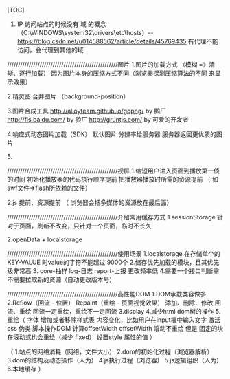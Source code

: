 [TOC]
1. IP 访问站点的时候没有 域 的概念  （C:\WINDOWS\system32\drivers\etc\hosts）--https://blog.csdn.net/u014588562/article/details/45769435  有代理不能访问，会代理到其他的域




///////////////////////////////////////////////////图片
1.图片的加载方式 （模糊 =》清晰、逐行加载）
	因为图片本身的压缩方式不同（浏览器探测压缩算法的不同 来显示效果）
	
2.精灵图 合并图片 （background-position）

3.图片合成工具 
	http://alloyteam.github.io/gopng/  by 鹅厂
	http://fis.baidu.com/              by 狼厂
	http://gruntjs.com/                by 可爱的开发者
	
4.响应式动态图片加载（SDK）
	默认图片
	分辨率给服务器
	服务器返回更优质的图片
	
5.<picture></picture>



///////////////////////////////////////////////////视屏
1.缩短用户进入页面到播放第一侦的时间
	初始化播放器的代码执行顺序提前
	把播放器播放时所需的资源提前 （ 如 swf文件=>flash所依赖的文件）
	
2.js 提前、资源提前 （ 浏览器会把多媒体的资源放在最后面）



///////////////////////////////////////////////////介绍常用缓存方式
1.sessionStorage 针对于页面，刷新不改变，只针对一个页面，临时不长久

2.openData + localstorage
	
///////////////////////////////////////////////////使用场景
1.localstorage 在存储单个的  KEY-VALUE 时value的字符不能超过 9000个
2.储存优先加载的模块，且其优先级非常高
3. core-抽样 log-日志 report-上报     更改频率低
4.需要一个接口判断需不需要拉取新的资源（自动更改版本号）

///////////////////////////////////////////////////高性能DOM
1.DOM承载类容做多
2.Reflow（回流 - 位置） Repaint（重绘 - 页面视觉效果）
	添加、删除、修改
回流、重绘
	回流一定重绘，重绘不一定回流
3.display
4.减少html dom树的操作
5.重绘（
		字体
		增加或者移除样式表
		内容变化，比如用户在input框中输入文字
		激活css 伪类
		脚本操作DOM
		计算offsetWidth offsetWidth
		滚动不重绘 但是  固定的块在滚动式也会重绘（减少 fixed）
		设置style 属性的值
	）
	


（
	1.站点的网络消耗（网络，文件大小）
	2.dom的初始化过程（浏览器解析）
	3.dom的结构及动态操作（人为）
	4.js执行过程（浏览器）
	5.js逻辑组织（人为）
	6.本地缓存
）